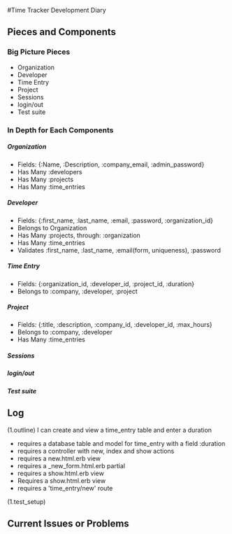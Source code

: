 #Time Tracker Development Diary

## Pieces and Components
### Big Picture Pieces
* Organization
* Developer
* Time Entry
* Project
* Sessions
* login/out
* Test suite

### In Depth for Each Components

##### Organization
* Fields: {:Name, :Description, :company_email, :admin_password}
* Has Many :developers
* Has Many :projects
* Has Many :time_entries

##### Developer
* Fields: {:first_name, :last_name, :email, :password, :organization_id}
* Belongs to Organization
* Has Many :projects, through: :organization
* Has Many :time_entries
* Validates :first_name, :last_name, :email(form, uniqueness), :password
##### Time Entry
* Fields: {:organization_id, :developer_id, :project_id, :duration}
* Belongs to :company, :developer, :project
##### Project
* Fields: {:title, :description, :company_id, :developer_id, :max_hours}
* Belongs to :company, :developer
* Has Many :time_entries
##### Sessions


##### login/out


##### Test suite


## Log
(1.outline) I can create and view a time_entry table and enter a duration
* requires a database table and model for time_entry with a field :duration
* requires a controller with new, index and show actions
* requires a new.html.erb view
* requires a _new_form.html.erb partial
* requires a show.html.erb view
* Requires a show.html.erb view
* requires a 'time_entry/new' route

(1.test_setup)

## Current Issues or Problems
